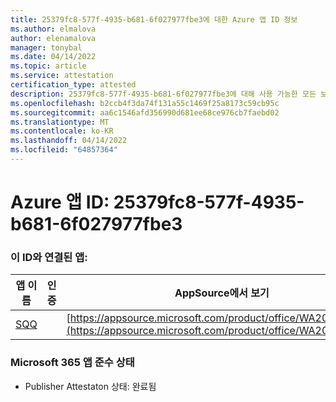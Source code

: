 ```yaml
---
title: 25379fc8-577f-4935-b681-6f027977fbe3에 대한 Azure 앱 ID 정보
ms.author: elmalova
author: elenamalova
manager: tonybal
ms.date: 04/14/2022
ms.topic: article
ms.service: attestation
certification_type: attested
description: 25379fc8-577f-4935-b681-6f027977fbe3에 대해 사용 가능한 모든 보안 및 규정 준수 정보입니다.
ms.openlocfilehash: b2ccb4f3da74f131a55c1469f25a8173c59cb95c
ms.sourcegitcommit: aa6c1546afd356990d681ee68ce976cb7faebd02
ms.translationtype: MT
ms.contentlocale: ko-KR
ms.lasthandoff: 04/14/2022
ms.locfileid: "64857364"
---
```

# <a name="azure-app-id-25379fc8-577f-4935-b681-6f027977fbe3"></a>Azure 앱 ID: 25379fc8-577f-4935-b681-6f027977fbe3


### <a name="apps-associated-with-this-id"></a>이 ID와 연결된 앱:
| **앱 이름** | **인증** | **AppSource에서 보기** |
|--------------|---------------|-----------------------|
| [SQQ](../forward/WA200002978.md) |  | [https://appsource.microsoft.com/product/office/WA200002978](https://appsource.microsoft.com/product/office/WA200002978) |

### <a name="microsoft-365-app-compliance-status"></a>Microsoft 365 앱 준수 상태
- Publisher Attestaton 상태: 완료됨
